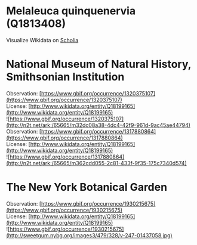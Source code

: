 
Melaleuca quinquenervia (Q1813408)
==================================
  
Visualize Wikidata on [Scholia](https://scholia.toolforge.org/taxon/Q1813408)
# National Museum of Natural History, Smithsonian Institution
  
Observation: [https://www.gbif.org/occurrence/1320375107](https://www.gbif.org/occurrence/1320375107)  
License: [http://www.wikidata.org/entity/Q18199165](http://www.wikidata.org/entity/Q18199165)  
![https://www.gbif.org/occurrence/1320375107](http://n2t.net/ark:/65665/m32dc08a38-4dc4-42f9-961d-9ac45ae44794)  
Observation: [https://www.gbif.org/occurrence/1317880864](https://www.gbif.org/occurrence/1317880864)  
License: [http://www.wikidata.org/entity/Q18199165](http://www.wikidata.org/entity/Q18199165)  
![https://www.gbif.org/occurrence/1317880864](http://n2t.net/ark:/65665/m362cdd055-2c81-433f-9f35-175c7340d574)
# The New York Botanical Garden
  
Observation: [https://www.gbif.org/occurrence/1930215675](https://www.gbif.org/occurrence/1930215675)  
License: [http://www.wikidata.org/entity/Q18199165](http://www.wikidata.org/entity/Q18199165)  
![https://www.gbif.org/occurrence/1930215675](http://sweetgum.nybg.org/images3/479/328/v-247-01437058.jpg)
